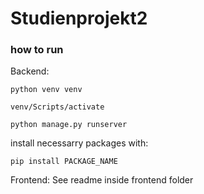 # Studienprojekt2
### how to run
Backend: 
```
python venv venv
```
```
venv/Scripts/activate
```
```
python manage.py runserver
```

install necessarry packages with:
```
pip install PACKAGE_NAME
```

Frontend: See readme inside frontend folder

